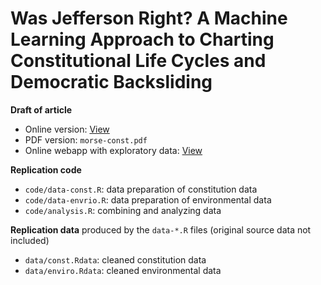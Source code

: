 # Was Jefferson Right? A Machine Learning Approach to Charting Constitutional Life Cycles and Democratic Backsliding

**Draft of article**
- Online version: [View](http://nmorse.info/research/constitutions/)
- PDF version: `morse-const.pdf`
- Online webapp with exploratory data: [View](https://nmorse.shinyapps.io/const/)

**Replication code**
- `code/data-const.R`: data preparation of constitution data
- `code/data-envrio.R`: data preparation of environmental data
- `code/analysis.R`: combining and analyzing data

**Replication data** produced by the `data-*.R` files (original source data not included)
- `data/const.Rdata`: cleaned constitution data
- `data/enviro.Rdata`: cleaned environmental data

